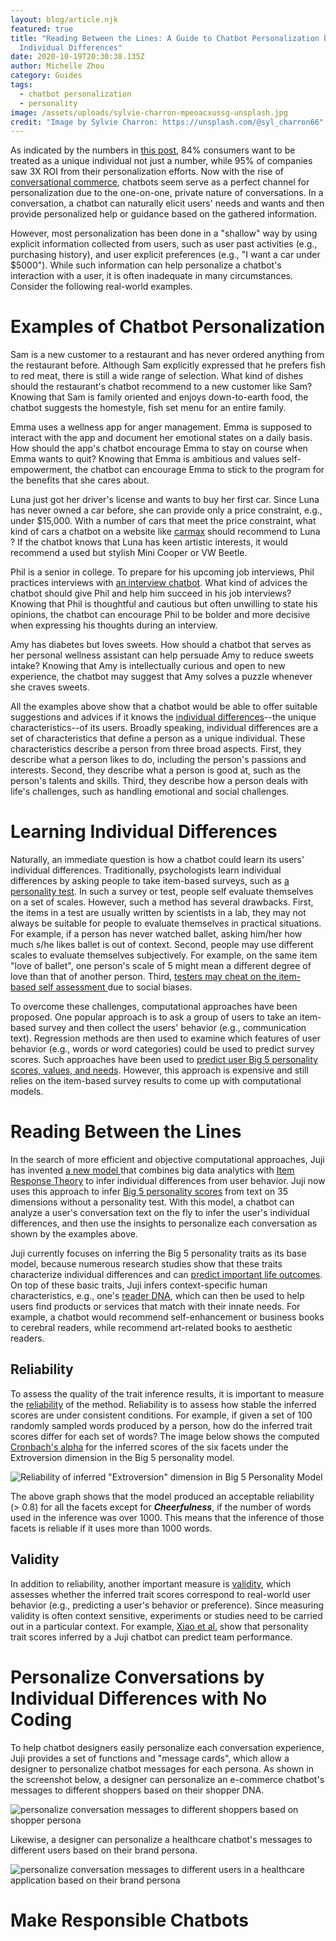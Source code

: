 ```yaml
---
layout: blog/article.njk
featured: true
title: "Reading Between the Lines: A Guide to Chatbot Personalization by
  Individual Differences"
date: 2020-10-19T20:30:38.135Z
author: Michelle Zhou
category: Guides
tags:
  - chatbot personalization
  - personality
image: /assets/uploads/sylvie-charron-mpeoacxussg-unsplash.jpg
credit: "Image by Sylvie Charron: https://unsplash.com/@syl_charron66"
---
```

As indicated by the numbers in [this post](https://www.forbes.com/sites/blakemorgan/2020/02/18/50-stats-showing-the-power-of-personalization/#ca4ef6c2a942), 84% consumers want to be treated as a unique individual not just a number, while 95% of companies saw 3X ROI from their personalization efforts. Now with the rise of [conversational commerce](https://www.shopify.com/encyclopedia/conversational-commerce#:~:text=Conversational%20commerce%20is%20a%20term,WhatsApp%2C%20Talk%2C%20and%20WeChat.), chatbots seem serve as a perfect channel for personalization due to the one-on-one, private nature of conversations. In a conversation, a chatbot can naturally elicit users' needs and wants and then provide personalized help or guidance based on the gathered information. 

However, most personalization has been done in a "shallow" way by using explicit information collected from users, such as user past activities (e.g., purchasing history), and user explicit preferences (e.g., "I want a car under $5000"). While such information can help personalize a chatbot's interaction with a user, it is often inadequate in many circumstances. Consider the following real-world examples.

# Examples of Chatbot  Personalization

Sam is a new customer to a restaurant and has never ordered anything from the restaurant before. Although Sam explicitly expressed that he prefers fish to red meat, there is still a wide range of selection. What kind of dishes should the restaurant's chatbot recommend to a new customer like Sam? Knowing that Sam is family oriented and enjoys down-to-earth food, the chatbot suggests the homestyle, fish set menu for an entire family. 

Emma uses a wellness app for anger management. Emma is supposed to interact with the app and document her emotional states on a daily basis. How should the app's chatbot encourage Emma to stay on course when Emma wants to quit? Knowing that Emma is ambitious and values self-empowerment, the chatbot can encourage Emma to stick to the program for the benefits that she cares about. 

Luna just got her driver's license and wants to buy her first car. Since Luna has never owned a car before, she can provide only a price constraint, e.g., under $15,000. With a number of cars that meet the price constraint, what kind of cars a chatbot on a website like [carmax](https://www.carmax.com/cars) should recommend to Luna ? If the chatbot knows that Luna has keen artistic interests, it would recommend a used but stylish Mini Cooper or VW Beetle.  

Phil is a senior in college. To prepare for his upcoming job interviews, Phil practices interviews with [an interview chatbot](https://dl.acm.org/doi/10.1145/3232077). What kind of advices the chatbot should give Phil and help him succeed in his job interviews? Knowing that Phil is thoughtful and cautious but often unwilling to state his opinions, the chatbot can encourage Phil to be bolder and more decisive when expressing his thoughts during an interview.

Amy has diabetes but loves sweets. How should a chatbot that serves as her personal wellness assistant can help persuade Amy to reduce sweets intake? Knowing that Amy is intellectually curious and open to new experience, the chatbot may suggest that Amy solves a puzzle whenever she craves sweets. 

All the examples above show that a chatbot would be able to offer suitable suggestions and advices if it knows the [individual differences](https://en.wikipedia.org/wiki/Personality_and_Individual_Differences)--the unique characteristics--of its users. Broadly speaking, individual differences are a set of characteristics that define a person as a unique individual. These characteristics describe a person from three broad aspects. First, they describe what a person likes to do, including the person's passions and interests. Second, they describe what a person is good at, such as the person's talents and skills. Third, they describe how a person deals with life's challenges, such as handling emotional and social challenges. 

# Learning Individual Differences

Naturally, an immediate question is how a chatbot could learn its users' individual differences. Traditionally, psychologists learn individual differences by asking people to take item-based surveys, such as [a personality test](https://www.personalityassessor.com/ipip300/). In such a survey or test, people self evaluate themselves on a set of scales. However, such a method has several drawbacks. First, the items in a test are usually written by scientists in a lab,  they may not always be suitable for people to evaluate themselves in practical situations. For example, if a person has never watched ballet, asking him/her how much s/he likes ballet is out of context. Second, people may use different scales to evaluate themselves subjectively. For example,  on the same item "love of ballet", one person's scale of 5 might mean a different degree of love than that of another person. Third, [testers may cheat on the item-based self assessment ](https://uh.edu/~ttian/Fan_JAP.pdf)due to social biases.    

To overcome these challenges, computational approaches have been proposed. One popular approach is to ask a group of users to take an item-based survey and then collect the users' behavior (e.g., communication text). Regression methods are then used to examine which features of user behavior (e.g., words or word categories) could be used to predict survey scores. Such approaches have been used to [predict user Big 5 personality scores, values, and needs](https://dl.acm.org/doi/10.1145/2556288.2557398). However, this approach is expensive and still relies on the item-based survey results to come up with computational models.

# Reading Between the Lines

In the search of more efficient and objective computational approaches, Juji has invented [a new model ](https://dl.acm.org/doi/10.1145/3232077)that combines big data analytics with [Item Response Theory](https://en.wikipedia.org/wiki/Item_response_theory) to infer individual differences from user behavior. Juji now uses this approach to infer [Big 5 personality scores](https://en.wikipedia.org/wiki/Big_Five_personality_traits) from text on 35 dimensions without a personality test. With this model, a chatbot can analyze a user's conversation text on the fly to infer the user's individual differences, and then use the insights to personalize each conversation as shown by the examples above.

Juji currently focuses on inferring the Big 5 personality traits as its base model, because numerous research studies show that these traits characterize individual differences and can [predict important life outcomes](https://experts.illinois.edu/en/publications/the-power-of-personality-the-comparative-validity-of-personality-). On top of these basic traits, Juji infers context-specific human characteristics, e.g., one's [reader DNA](https://www.ncbi.nlm.nih.gov/pmc/articles/PMC2964424/), which can then be used to help users find products or services that match with their innate needs. For example, a chatbot would recommend self-enhancement or business books to cerebral readers, while recommend art-related books to aesthetic readers. 

## Reliability 

To assess the quality of the trait inference results, it is important to measure the [reliability](https://en.wikipedia.org/wiki/Reliability_(statistics)) of the method. Reliability is to assess how stable the inferred scores are under consistent conditions. For example, if given a set of 100 randomly sampled words produced by a person, how do the inferred trait scores differ for each set of words? The image below shows the computed [Cronbach's alpha](https://en.wikipedia.org/wiki/Cronbach%27s_alpha) for the inferred scores of the six facets under the Extroversion dimension in the Big 5 personality model. 

![Reliability of inferred "Extroversion" dimension in Big 5 Personality Model]()

The above graph shows that the model produced an acceptable reliability (> 0.8) for all the facets except for ***Cheerfulness***, if the number of words used in the inference was over 1000.  This means that the inference of those facets is reliable if it uses more than 1000 words. 

## Validity 

In addition to reliability, another important measure is [validity](https://en.wikipedia.org/wiki/Validity_(statistics)), which assesses whether the inferred trait scores correspond to real-world user behavior (e.g., predicting a user's behavior or preference). Since measuring validity is often context sensitive, experiments or studies need to be carried out in a particular context. For example, [Xiao et al.](https://dl.acm.org/doi/10.1145/3301275.3302264) show that personality trait scores inferred by a Juji chatbot can predict team performance. 

# Personalize Conversations by Individual Differences with No Coding

To help chatbot designers easily personalize each conversation experience, Juji provides a set of functions and "message cards", which allow a designer to personalize chatbot messages for each persona. As shown in the screenshot below, a designer can personalize an e-commerce chatbot's messages to different shoppers based on their shopper DNA. 

![personalize conversation messages to different shoppers based on shopper persona]()

Likewise, a designer can personalize a healthcare chatbot's messages to different users based on their brand persona. 

![personalize conversation messages to different users in a healthcare application based on their brand persona]()

# Make Responsible Chatbots
